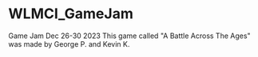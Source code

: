 # WLMCI_GameJam
 Game Jam Dec 26-30 2023
This game called "A Battle Across The Ages" was made by George P. and Kevin K.
